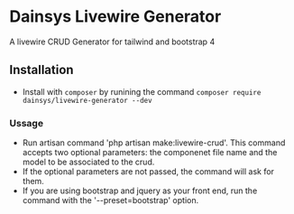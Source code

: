 # Dainsys Livewire Generator   
A livewire CRUD Generator for tailwind and bootstrap 4
## Installation
* Install with `composer` by runining the command `composer require dainsys/livewire-generator --dev`

### Ussage
* Run artisan command 'php artisan make:livewire-crud'. This command accepts two optional parameters: the componenet file name and the model to be associated to the crud.
* If the optional parameters are not passed, the command will ask for them.
* If you are using bootstrap and jquery as your front end, run the command with the '--preset=bootstrap' option.
